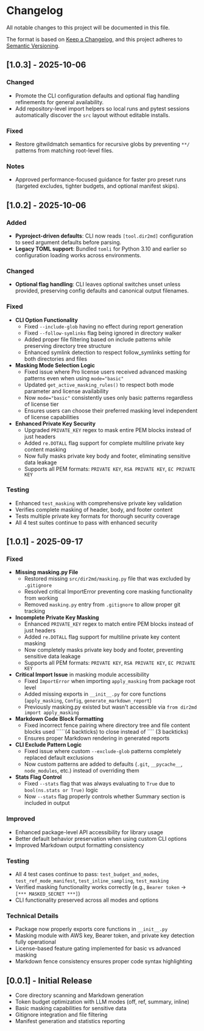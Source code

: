 # Changelog

All notable changes to this project will be documented in this file.

The format is based on [Keep a Changelog](https://keepachangelog.com/en/1.0.0/),
and this project adheres to [Semantic Versioning](https://semver.org/spec/v2.0.0.html).

## [1.0.3] - 2025-10-06

### Changed
- Promote the CLI configuration defaults and optional flag handling refinements for general availability.
- Add repository-level import helpers so local runs and pytest sessions automatically discover the `src` layout without editable installs.

### Fixed
- Restore gitwildmatch semantics for recursive globs by preventing `**/` patterns from matching root-level files.

### Notes
- Approved performance-focused guidance for faster pro preset runs (targeted excludes, tighter budgets, and optional manifest skips).

## [1.0.2] - 2025-10-06

### Added
- **Pyproject-driven defaults**: CLI now reads `[tool.dir2md]` configuration to seed argument defaults before parsing.
- **Legacy TOML support**: Bundled `tomli` for Python 3.10 and earlier so configuration loading works across environments.

### Changed
- **Optional flag handling**: CLI leaves optional switches unset unless provided, preserving config defaults and canonical output filenames.
### Fixed
- **CLI Option Functionality**
  - Fixed `--include-glob` having no effect during report generation
  - Fixed `--follow-symlinks` flag being ignored in directory walker
  - Added proper file filtering based on include patterns while preserving directory tree structure
  - Enhanced symlink detection to respect follow_symlinks setting for both directories and files
- **Masking Mode Selection Logic**
  - Fixed issue where Pro license users received advanced masking patterns even when using `mode="basic"`
  - Updated `get_active_masking_rules()` to respect both mode parameter and license availability
  - Now `mode="basic"` consistently uses only basic patterns regardless of license tier
  - Ensures users can choose their preferred masking level independent of license capabilities
- **Enhanced Private Key Security**
  - Upgraded `PRIVATE_KEY` regex to mask entire PEM blocks instead of just headers
  - Added `re.DOTALL` flag support for complete multiline private key content masking
  - Now fully masks private key body and footer, eliminating sensitive data leakage
  - Supports all PEM formats: `PRIVATE KEY`, `RSA PRIVATE KEY`, `EC PRIVATE KEY`

### Testing
- Enhanced `test_masking` with comprehensive private key validation
- Verifies complete masking of header, body, and footer content
- Tests multiple private key formats for thorough security coverage
- All 4 test suites continue to pass with enhanced security

## [1.0.1] - 2025-09-17

### Fixed
- **Missing masking.py File**
  - Restored missing `src/dir2md/masking.py` file that was excluded by `.gitignore`
  - Resolved critical ImportError preventing core masking functionality from working
  - Removed `masking.py` entry from `.gitignore` to allow proper git tracking
- **Incomplete Private Key Masking**
  - Enhanced `PRIVATE_KEY` regex to match entire PEM blocks instead of just headers
  - Added `re.DOTALL` flag support for multiline private key content masking
  - Now completely masks private key body and footer, preventing sensitive data leakage
  - Supports all PEM formats: `PRIVATE KEY`, `RSA PRIVATE KEY`, `EC PRIVATE KEY`
- **Critical Import Issue** in masking module accessibility
  - Fixed `ImportError` when importing `apply_masking` from package root level
  - Added missing exports in `__init__.py` for core functions (`apply_masking`, `Config`, `generate_markdown_report`)
  - Previously masking.py existed but wasn't accessible via `from dir2md import apply_masking`
- **Markdown Code Block Formatting**
  - Fixed incorrect fence pairing where directory tree and file content blocks used `````(4 backticks) to close instead of ```` (3 backticks)
  - Ensures proper Markdown rendering in generated reports
- **CLI Exclude Pattern Logic**
  - Fixed issue where custom `--exclude-glob` patterns completely replaced default exclusions
  - Now custom patterns are added to defaults (`.git`, `__pycache__`, `node_modules`, etc.) instead of overriding them
- **Stats Flag Control**
  - Fixed `--stats` flag that was always evaluating to `True` due to `bool(ns.stats or True)` logic
  - Now `--stats` flag properly controls whether Summary section is included in output

### Improved
- Enhanced package-level API accessibility for library usage
- Better default behavior preservation when using custom CLI options
- Improved Markdown output formatting consistency

### Testing
- All 4 test cases continue to pass: `test_budget_and_modes`, `test_ref_mode_manifest`, `test_inline_sampling`, `test_masking`
- Verified masking functionality works correctly (e.g., `Bearer token` → `[*** MASKED_SECRET ***]`)
- CLI functionality preserved across all modes and options

### Technical Details
- Package now properly exports core functions in `__init__.py`
- Masking module with AWS key, Bearer token, and private key detection fully operational
- License-based feature gating implemented for basic vs advanced masking
- Markdown fence consistency ensures proper code syntax highlighting

## [0.0.1] - Initial Release
- Core directory scanning and Markdown generation
- Token budget optimization with LLM modes (off, ref, summary, inline)
- Basic masking capabilities for sensitive data
- Gitignore integration and file filtering
- Manifest generation and statistics reporting





